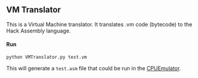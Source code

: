 ## VM Translator

This is a Virtual Machine translator. It translates .vm code (bytecode) to the Hack Assembly language.

#### Run
```
python VMTranslator.py test.vm
```

This will generate a `test.asm` file that could be run in the [CPUEmulator](../../../tools/).
